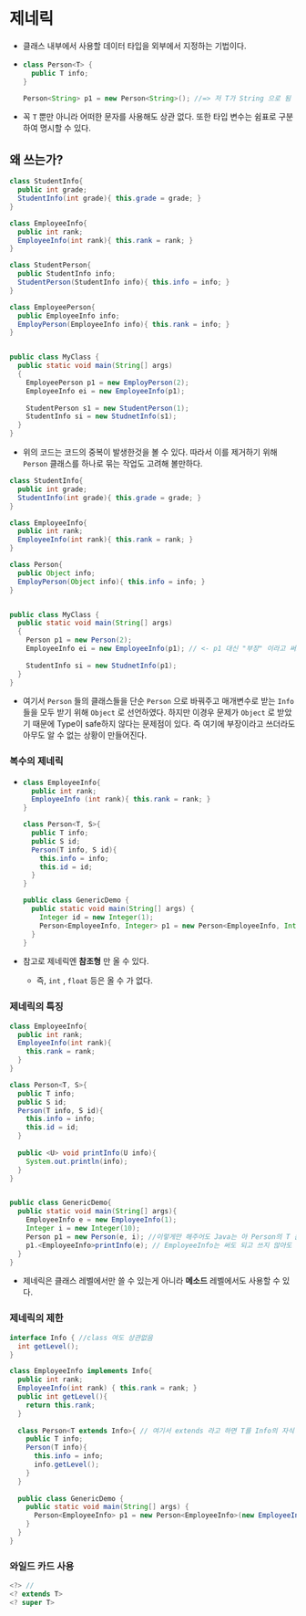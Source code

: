 # 제네릭

* 클래스 내부에서 사용할 데이터 타입을 외부에서 지정하는 기법이다.

* ```java
  class Person<T> {
    public T info; 
  }
  
  Person<String> p1 = new Person<String>(); //=> 저 T가 String 으로 됨
  ```

* 꼭 `T` 뿐만 아니라 어떠한 문자를 사용해도 상관 없다. 또한 타입 변수는 쉼표로 구분하여 명시할 수 있다.

## 왜 쓰는가?

```java
class StudentInfo{
  public int grade;
  StudentInfo(int grade){ this.grade = grade; }
}

class EmployeeInfo{
  public int rank;
  EmployeeInfo(int rank){ this.rank = rank; }
}

class StudentPerson{
  public StudentInfo info;
  StudentPerson(StudentInfo info){ this.info = info; }
}

class EmployeePerson{
  public EmployeeInfo info;
  EmployPerson(EmployeeInfo info){ this.rank = info; }
}


public class MyClass {
  public static void main(String[] args)
  {
    EmployeePerson p1 = new EmployPerson(2);
    EmployeeInfo ei = new EmployeeInfo(p1);
    
    StudentPerson s1 = new StudentPerson(1);
    StudentInfo si = new StudnetInfo(s1);
  }
}
```

* 위의 코드는 코드의 중복이 발생한것을 볼 수 있다. 따라서 이를 제거하기 위해 `Person` 클래스를 하나로 묶는 작업도 고려해 볼만하다.

```java
class StudentInfo{
  public int grade;
  StudentInfo(int grade){ this.grade = grade; }
}

class EmployeeInfo{
  public int rank;
  EmployeeInfo(int rank){ this.rank = rank; }
}

class Person{
  public Object info;
  EmployPerson(Object info){ this.info = info; }
}


public class MyClass {
  public static void main(String[] args)
  {
    Person p1 = new Person(2);
    EmployeeInfo ei = new EmployeeInfo(p1); // <- p1 대신 "부장" 이라고 써도 아무도 모르는 상황이 만들어진다. 
    
    StudentInfo si = new StudnetInfo(p1);
  }
}
```

* 여기서 `Person` 들의 클래스들을 단순 `Person` 으로 바꿔주고 매개변수로 받는 `Info` 들을 모두 받기 위해 `Object` 로 선언하였다. 하지만 이경우 문제가 `Object` 로 받았기 때문에 Type이 safe하지 않다는 문제점이 있다. 즉 여기에 부장이라고 쓰더라도 아무도 알 수 없는 상황이 만들어진다. 





### 복수의 제네릭 

* ~~~java
  class EmployeeInfo{
    public int rank;
    EmployeeInfo (int rank){ this.rank = rank; }
  }
  
  class Person<T, S>{
    public T info;
    public S id;
    Person(T info, S id){
      this.info = info;
      this.id = id;
    }
  }
  
  public class GenericDemo {
    public static void main(String[] args) {
      Integer id = new Integer(1);
      Person<EmployeeInfo, Integer> p1 = new Person<EmployeeInfo, Integer>(new EmployeeInfo(1), id);
    }
  }
  ~~~

* 참고로 제네릭엔 **참조형** 만 올 수 있다. 

  * 즉, `int` , `float` 등은 올 수 가 없다. 







### 제네릭의 특징

```java
class EmployeeInfo{
  public int rank;
  EmployeeInfo(int rank){
    this.rank = rank;
  }
}

class Person<T, S>{
  public T info;
  public S id;
  Person(T info, S id){
    this.info = info;
    this.id = id;
  }
  
  public <U> void printInfo(U info){
    System.out.println(info);
  }
}


public class GenericDemo{
  public static void main(String[] args){
    EmployeeInfo e = new EmployeeInfo(1);
    Integer i = new Integer(10);
    Person p1 = new Person(e, i); //이렇게만 해주어도 Java는 아 Person의 T 는 EmployeeInfo 이고 S 는 Integer 이구나라고 알 수 있다. 
    p1.<EmployeeInfo>printInfo(e); // EmployeeInfo는 써도 되고 쓰지 않아도 된다
  }
}
```

* 제네릭은 클래스 레벨에서만 쓸 수 있는게 아니라 **메소드** 레벨에서도 사용할 수 있다. 



### 제네릭의 제한

```java
interface Info { //class 여도 상관없음
  int getLevel();
}

class EmployeeInfo implements Info{
  public int rank;
  EmployeeInfo(int rank) { this.rank = rank; }
  public int getLevel(){
    return this.rank;
  }
  
  class Person<T extends Info>{ // 여기서 extends 라고 하면 T를 Info의 자식 또는 구현체여야 함 아니면 오류남, 또는 //부모를 제한하는 super도 있는데 나중에 알아보자
    public T info;
    Person(T info){
      this.info = info;
      info.getLevel();
    }
  }
  
  public class GenericDemo {
    public static void main(String[] args) {
      Person<EmployeeInfo> p1 = new Person<EmployeeInfo>(new EmployeeInfo(1))
    }
  }
}
```

### 와일드 카드 사용

```java
<?> //
<? extends T>
<? super T> 
```

